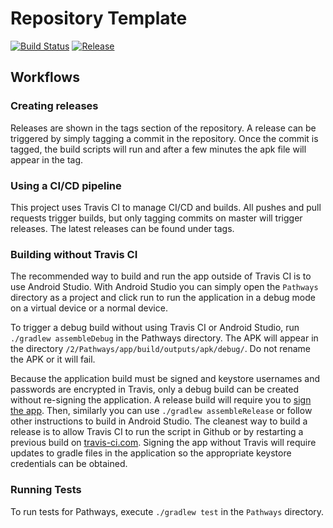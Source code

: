 # Repository Template

[![Build Status](https://travis-ci.org/cs130-w21/template.svg?branch=master)](https://travis-ci.org/cs130-w21/template)
[![Release](https://img.shields.io/github/v/release/cs130-w21/template?label=release)](https://github.com/cs130-w21/template/releases/latest)

## Workflows

### Creating releases

Releases are shown in the tags section of the repository. A release can be triggered by simply tagging a commit in the repository. Once the commit is tagged, the build scripts will run and after a few minutes the apk file will appear in the tag.

### Using a CI/CD pipeline

This project uses Travis CI to manage CI/CD and builds. All pushes and pull requests trigger builds, but only tagging commits on master will trigger releases. The latest releases can be found under tags.

### Building without Travis CI

The recommended way to build and run the app outside of Travis CI is to use Android Studio. With Android Studio you can simply open the `Pathways` directory as a project and click run to run the application in a debug mode on a virtual device or a normal device. 

To trigger a debug build without using Travis CI or Android Studio, run `./gradlew assembleDebug` in the Pathways directory. The APK will appear in the directory `/2/Pathways/app/build/outputs/apk/debug/`. Do not rename the APK or it will fail. 

Because the application build must be signed and keystore usernames and passwords are encrypted in Travis, only a debug build can be created without re-signing the application. A release build will require you to [sign the app](https://developer.android.com/studio/publish/app-signing). Then, similarly you can use `./gradlew assembleRelease` or follow other instructions to build in Android Studio. The cleanest way to build a release is to allow Travis CI to run the script in Github or by restarting a previous build on [travis-ci.com](https://travis-ci.com/). Signing the app without Travis will require updates to gradle files in the application so the appropriate keystore credentials can be obtained.

### Running Tests

To run tests for Pathways, execute `./gradlew test` in the `Pathways` directory.
